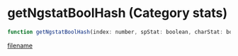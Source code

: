 # getNgstatBoolHash (Category stats)

```js
function getNgstatBoolHash(index: number, spStat: boolean, charStat: boolean, character: number, section: string): number
```

[filename](getNgstatBoolHash_m.md ':include')